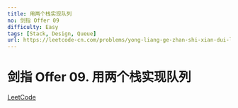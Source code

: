 ```yaml
---
title: 用两个栈实现队列
no: 剑指 Offer 09
difficulty: Easy
tags: [Stack, Design, Queue]
url: https://leetcode-cn.com/problems/yong-liang-ge-zhan-shi-xian-dui-lie-lcof/
---
```


# 剑指 Offer 09. 用两个栈实现队列

[LeetCode](https://leetcode-cn.com/problems/yong-liang-ge-zhan-shi-xian-dui-lie-lcof/)

